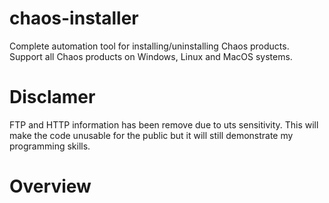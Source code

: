 # chaos-installer
Complete automation tool for installing/uninstalling Chaos products. Support all Chaos products on Windows, Linux and MacOS systems.

# Disclamer
FTP and HTTP information has been remove due to uts sensitivity. This will make the code unusable for the public but it will still demonstrate my programming skills.

# Overview
